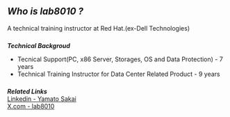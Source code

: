  *Who is **lab8010** ?*  
-
A technical training instructor at Red Hat.(ex-Dell Technologies)

###
***Technical Backgroud***  
- Tecnical Support(PC, x86 Server, Storages, OS and Data Protection) - 7 years
- Technical Training Instructor for Data Center Related Product - 9 years


###
***Related Links***   
[Linkedin - Yamato Sakai](https://www.linkedin.com/in/yamato-sakai/)  
[X.com - lab8010](https://x.com/lab8010)